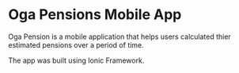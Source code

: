 # Oga Pensions Mobile App
Oga Pension is a mobile application that helps users calculated thier estimated pensions over a period of time.

The app was built using Ionic Framework.
